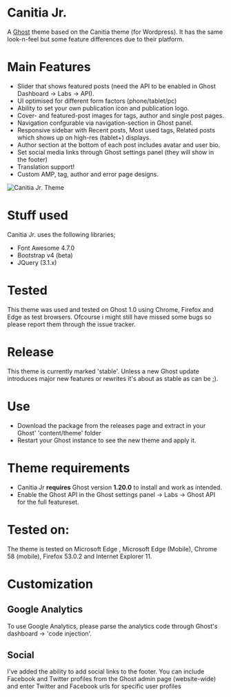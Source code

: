# Canitia Jr.

A [Ghost](http://github.com/tryghost/ghost/) theme based on the Canitia theme (for Wordpress). It has the same look-n-feel but some feature differences due to their platform.

# Main Features
- Slider that shows featured posts (need the API to be enabled in Ghost Dashboard -> Labs -> API).
- UI optimised for different form factors (phone/tablet/pc)
- Ability to set your own publication icon and publication logo.
- Cover- and featured-post images for tags, author and single post pages.
- Navigation confgurable via navigation-section in Ghost panel.
- Responsive sidebar with Recent posts, Most used tags, Related posts which shows up on high-res (tablet+) displays.
- Author section at the bottom of each post includes avatar and user bio.
- Set social media links through Ghost settings panel (they will show in the footer)
- Translation support!
- Custom AMP, tag, author and error page designs.

![Canitia Jr. Theme](https://github.com/boumannm/canitia-jr/blob/master/canitiajr.png)

# Stuff used
Canitia Jr. uses the following libraries;
- Font Awesome 4.7.0
- Bootstrap v4 (beta)
- JQuery (3.1.x)

# Tested
This theme was used and tested on Ghost 1.0 using Chrome, Firefox and Edge as test browsers. Ofcourse i might still have missed some bugs so please report them through the issue tracker. 

# Release
This theme is currently marked 'stable'. Unless a new Ghost update introduces major new features or rewrites it's about as stable as can be ;).

# Use
- Download the package from the releases page and extract in your Ghost' 'content/theme' folder
- Restart your Ghost instance to see the new theme and apply it.

# Theme requirements
- Canitia Jr **requires** Ghost version **1.20.0** to install and work as intended. 
- Enable the Ghost API in the Ghost settings panel -> Labs -> Ghost API for the full featureset.

# Tested on:
The theme is tested on Microsoft Edge <Creators Update>, Microsoft Edge <Creators Update> (Mobile), Chrome 58 (mobile), Firefox 53.0.2 and Internet Explorer 11.

# Customization

## Google Analytics
To use Google Analytics, please parse the analytics code through Ghost's dashboard -> 'code injection'.

## Social
I've added the ability to add social links to the footer. You can include Facebook and Twitter profiles from the Ghost admin page (website-wide) and enter Twitter and Facebook urls for specific user profiles
